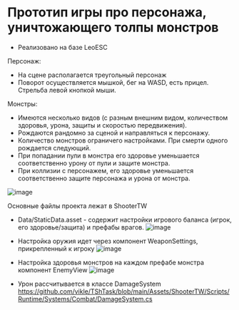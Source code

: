 # Прототип игры про персонажа, уничтожающего толпы монстров

- Реализовано на базе LeoESC

Персонаж:
- На сцене располагается треугольный персонаж
- Поворот осуществляется мышкой, бег на WASD, есть прицел. Стрельба левой кнопкой мыши.

Монстры:
- Имеются несколько видов (с разным внешним видом, количеством здоровья, урона, защиты и скоростью передвижения).
- Рождаются рандомно за сценой и направляться к персонажу.
- Количество монстров ограничего настройками. При смерти одного рождается следующий.
- При попадании пули в монстра его здоровье уменьшается соответственно урону от пули и защите монстра.
- При коллизии с персонажем, его здоровье уменьшается соответственно защите персонажа и урона от монстра.

![image](https://github.com/vikle/TShTask/assets/11353069/033143e4-19f9-40ae-b148-e0e237542e8f)

Основные файлы проекта лежат в ShooterTW
- Data/StaticData.asset - содержит настройки игрового баланса (игрок, его здоровье/защита) и префабы врагов.
![image](https://github.com/vikle/TShTask/assets/11353069/f10dbbfe-213d-47d9-9574-3de581870dd0)
  
- Настройка оружия идет через компонент WeaponSettings, прикрепленный к игроку
  ![image](https://github.com/vikle/TShTask/assets/11353069/797659b0-8ed2-40ae-ac0c-85b0627d05a6)

- Настройка здоровья монстров на каждом префабе монстра компонент EnemyView
![image](https://github.com/vikle/TShTask/assets/11353069/78b8d4f7-f8ff-468f-a3a3-eb8db247c16c)

- Урон рассчитывается в классе DamageSystem
https://github.com/vikle/TShTask/blob/main/Assets/ShooterTW/Scripts/Runtime/Systems/Combat/DamageSystem.cs
